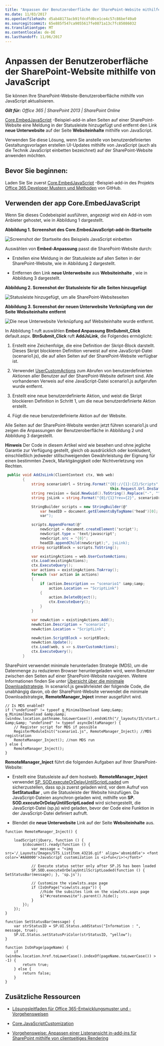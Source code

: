 ```yaml
---
title: "Anpassen der Benutzeroberfläche der SharePoint-Website mithilfe von JavaScript"
ms.date: 11/03/2017
ms.openlocfilehash: d5ab48173acb91fdcdfd0ce1ce4c57c86bef49a0
ms.sourcegitcommit: 65e885f547ca9055617fe0871a13c7fc85086032
ms.translationtype: MT
ms.contentlocale: de-DE
ms.lasthandoff: 11/06/2017
---
```

# <a name="customize-your-sharepoint-site-ui-by-using-javascript"></a>Anpassen der Benutzeroberfläche der SharePoint-Website mithilfe von JavaScript

Sie können Ihre SharePoint-Website-Benutzeroberfläche mithilfe von JavaScript aktualisieren.
    
_**Gilt für:** Office 365 | SharePoint 2013 | SharePoint Online_
    
[Core.EmbedJavaScript](https://github.com/SharePoint/PnP/tree/master/Samples/Core.EmbedJavaScript) -Beispiel-add-in allen Seiten auf einer SharePoint-Website eine Meldung in der Statusleiste hinzugefügt und entfernt den Link **neue Unterwebsite** auf der Seite **Websiteinhalte** mithilfe von JavaScript. 
    
Verwenden Sie diese Lösung, wenn Sie anstelle von benutzerdefinierten Gestaltungsvorlagen erstellen UI-Updates mithilfe von JavaScript (auch als die Technik JavaScript einbetten bezeichnet) auf der SharePoint-Website anwenden möchten. 

## <a name="before-you-begin"></a>Bevor Sie beginnen:
<a name="sectionSection0"> </a>

Laden Sie Sie zuerst [Core.EmbedJavaScript](https://github.com/SharePoint/PnP/tree/master/Samples/Core.EmbedJavaScript) -Beispiel-add-in des Projekts [Office 365 Developer Mustern und Methoden](https://github.com/SharePoint/PnP/tree/dev) von GitHub.

## <a name="using-the-coreembedjavascript-app"></a>Verwenden der app Core.EmbedJavaScript
<a name="sectionSection1"> </a>

Wenn Sie dieses Codebeispiel ausführen, angezeigt wird ein Add-in vom Anbieter gehostet, wie in Abbildung 1 dargestellt. 

**Abbildung 1. Screenshot des Core.EmbedJavaScript-add-in-Startseite**

![Screenshot der Startseite des Beispiels JavaScript einbetten](media/bdbf1df9-5027-4c6c-8ae9-152747fbbc1c.png)

Auswählen von **Embed-Anpassung** passt die SharePoint-Website durch:

- Erstellen eine Meldung in der Statusleiste auf allen Seiten in der SharePoint-Website, wie in Abbildung 2 dargestellt.
    
- Entfernen den Link **neue Unterwebsite** aus **Websiteinhalte** , wie in Abbildung 3 dargestellt.

**Abbildung 2. Screenshot der Statusleiste für alle Seiten hinzugefügt**

![Statusleiste hinzugefügt, um alle SharePoint-Websiteseiten](media/ccae4093-4640-4339-a5f2-1df66c117cdc.png)

**Abbildung 3. Screenshot der neuen Unterwebsite Verknüpfung von der Seite Websiteinhalte entfernt**

![Die neue Unterwebsite Verknüpfung auf Websiteinhalte wurde entfernt.](media/0631ce39-76e8-446a-b628-f41c2a066e4c.png)

In Abbildung 1 ruft auswählen **Embed Anpassung** **BtnSubmit_Click** default.aspx. **BtnSubmit_Click** ruft **AddJsLink**, die Folgendes ermöglicht:

1. Erstellt eine Zeichenfolge, die eine Definition der Skript-Block darstellt. Dieses Skript blockieren Definition verweist auf eine JavaScript-Datei (scenario1.js), die auf allen Seiten auf der SharePoint-Website verfügbar ist. 
    
2. Verwendet [UserCustomActions](https://msdn.microsoft.com/library/office/microsoft.sharepoint.spweb.usercustomactions%28v=office.15%29.aspx) zum Abrufen von benutzerdefinierten Aktionen aller Benutzer auf der SharePoint-Website definiert sind. Alle vorhandenen Verweis auf eine JavaScript-Datei scenario1.js aufgerufen wurde entfernt.
    
3.  Erstellt eine neue benutzerdefinierte Aktion, und weist die Skript blockieren Definition in Schritt 1, um die neue benutzerdefinierte Aktion erstellt.
    
4. Fügt die neue benutzerdefinierte Aktion auf der Website.
    
Alle Seiten auf der SharePoint-Website werden jetzt führen scenario1.js und zeigen die Anpassungen der Benutzeroberfläche in Abbildung 2 und Abbildung 3 dargestellt.
    
**Hinweis** Der Code in diesem Artikel wird wie besehen und ohne jegliche Garantie zur Verfügung gestellt, gleich ob ausdrücklich oder konkludent, einschließlich jedweder stillschweigenden Gewährleistung der Eignung für einen bestimmten Zweck, Marktgängigkeit oder Nichtverletzung von Rechten.

```C#
 public void AddJsLink(ClientContext ctx, Web web)
        {
            string scenarioUrl = String.Format("{0}://{1}:{2}/Scripts", this.Request.Url.Scheme, 
                                                this.Request.Url.DnsSafeHost, this.Request.Url.Port);
            string revision = Guid.NewGuid().ToString().Replace("-", "");
            string jsLink = string.Format("{0}/{1}?rev={2}", scenarioUrl, "scenario1.js", revision);

            StringBuilder scripts = new StringBuilder(@"
                var headID = document.getElementsByTagName('head')[0]; 
                var");

            scripts.AppendFormat(@"
                newScript = document.createElement('script');
                newScript.type = 'text/javascript';
                newScript.src = '{0}';
                headID.appendChild(newScript);", jsLink);
            string scriptBlock = scripts.ToString();

            var existingActions = web.UserCustomActions;
            ctx.Load(existingActions);
            ctx.ExecuteQuery();
            var actions = existingActions.ToArray();
            foreach (var action in actions)
            {
                if (action.Description == "scenario1" &amp;&amp;
                    action.Location == "ScriptLink")
                {
                    action.DeleteObject();
                    ctx.ExecuteQuery();
                }
            }

            var newAction = existingActions.Add();
            newAction.Description = "scenario1";
            newAction.Location = "ScriptLink";

            newAction.ScriptBlock = scriptBlock;
            newAction.Update();
            ctx.Load(web, s => s.UserCustomActions);
            ctx.ExecuteQuery();
        }
```

SharePoint verwendet minimale herunterladen Strategie (MDS), um die Datenmenge zu reduzieren Browser heruntergeladen wird, wenn Benutzer zwischen den Seiten auf einer SharePoint-Website navigieren. Weitere Informationen finden Sie unter [Übersicht über die minimale Downloadstrategie](https://msdn.microsoft.com/library/office/dn456544%28v=office.15%29.aspx). In scenario1.js gewährleistet der folgende Code, die unabhängig davon, ob der SharePoint-Website verwendet die minimale Downloadstrategie, **RemoteManager_Inject** immer ausgeführt wird.

```
// Is MDS enabled?
if ("undefined" != typeof g_MinimalDownload &amp;&amp; g_MinimalDownload &amp;&amp; (window.location.pathname.toLowerCase()).endsWith("/_layouts/15/start.aspx") &amp;&amp; "undefined" != typeof asyncDeltaManager) {
    // Register script for MDS if possible
    RegisterModuleInit("scenario1.js", RemoteManager_Inject); //MDS registration
    RemoteManager_Inject(); //non MDS run
} else {
    RemoteManager_Inject();
}
```

**RemoteManager_Inject** führt die folgenden Aufgaben auf Ihrer SharePoint-Website:

- Erstellt eine Statusleiste auf dem hostweb.  **RemoteManager_Inject** verwendet [SP. SOD.executeOrDelayUntilScriptLoaded](https://msdn.microsoft.com/library/office/ff411788%28v=office.14%29.aspx) um sicherzustellen, dass sp.js zuerst geladen wird, vor dem Aufruf von **SetStatusBar** , um die Statusleiste der Website hinzufügen. Da JavaScript-Dateien asynchron geladen wird, mithilfe von **SP. SOD.executeOrDelayUntilScriptLoaded** wird sichergestellt, die JavaScript-Datei (sp.js) wird geladen, bevor der Code eine Funktion in der JavaScript-Datei definiert aufruft.
    
- Blendet die **neue Unterwebsite** Link auf der Seite **Websiteinhalte** aus.

```
function RemoteManager_Inject() {

    loadScript(jQuery, function () {
        $(document).ready(function () {
            var message = "<img src='/_Layouts/Images/STS_ListItem_43216.gif' align='absmiddle'> <font color='#AA0000'>JavaScript customization is <i>fun</i>!</font>"

            // Execute status setter only after SP.JS has been loaded
            SP.SOD.executeOrDelayUntilScriptLoaded(function () { SetStatusBar(message); }, 'sp.js');

            // Customize the viewlsts.aspx page
            if (IsOnPage("viewlsts.aspx")) {
                //hide the subsites link on the viewlsts.aspx page
                $("#createnewsite").parent().hide();
            }
        });
    });
}

function SetStatusBar(message) {
    var strStatusID = SP.UI.Status.addStatus("Information : ", message, true);
    SP.UI.Status.setStatusPriColor(strStatusID, "yellow");
}

function IsOnPage(pageName) {
    if (window.location.href.toLowerCase().indexOf(pageName.toLowerCase()) > -1) {
        return true;
    } else {
        return false;
    }
}

```

## <a name="additional-resources"></a>Zusätzliche Ressourcen
<a name="bk_addresources"> </a>

-  [Lösungsleitfaden für Office 365-Entwicklungsmuster und -Vorgehensweisen](Office-365-development-patterns-and-practices-solution-guidance.md)
    
-  [Core.JavaScriptCustomization](https://github.com/SharePoint/PnP/tree/master/Samples/Core.JavaScriptCustomization)
    
-  [Vorgehensweise: Anpassen einer Listenansicht in-add-ins für SharePoint mithilfe von clientseitiges Rendering](https://msdn.microsoft.com/library/8d5cabb2-70d0-46a0-bfe0-9e21f8d67d86.aspx)
